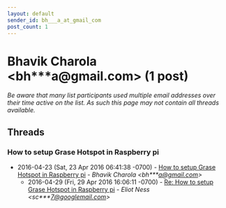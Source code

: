 ```yaml
---
layout: default
sender_id: bh___a_at_gmail_com
post_count: 1
---
```


# Bhavik Charola <bh***a<span>@</span>gmail.com> (1 post)

_Be aware that many list participants used multiple email addresses over their time active on the list. As such this page may not contain all threads available._

## Threads

### How to setup Grase Hotspot in Raspberry pi
+ 2016-04-23 (Sat, 23 Apr 2016 06:41:38 -0700) - [How to setup Grase Hotspot in Raspberry pi](/archive/2016/04/54f175f82cc1df4fb64ec1573e21fda00e2115c721580b546f9f2b9b9e81e7c4) - _Bhavik Charola \<bh***a@gmail.com\>_
  + 2016-04-29 (Fri, 29 Apr 2016 16:06:11 -0700) - [Re: How to setup Grase Hotspot in Raspberry pi](/archive/2016/04/27e15a706a2070e9f8b7226629c2e40acbec28b0f45fba9e8e50887044d14606) - _Eliot Ness \<sc***7@googlemail.com\>_

